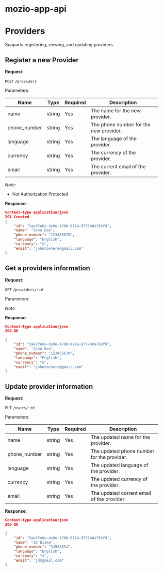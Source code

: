 # mozio-app-api

# Providers

Supports registering, viewing, and updating providers.

## Register a new Provider

**Request**:

`POST` `/providers`

Parameters:

| Name         | Type   | Required | Description                            |
| ------------ | ------ | -------- | -------------------------------------- |
| name         | string | Yes      | The name for the new provider.         |
| phone_number | string | Yes      | The phone number for the new provider. |
| language     | string | Yes      | The language of the provider.          |
| currency     | string | Yes      | The currency of the provider.          |
| email        | string | Yes      | The current email of the provider.     |

_Note:_

- Not Authorization Protected

**Response**:

```json
Content-Type application/json
201 Created
{
    "id": "3ae7fe6e-de0e-4708-9714-97774da706f9",
    "name": "John Doe",
    "phone_number": "123455678",
    "language": "English",
    "currency": "$",
    "email": "johndoehere@gmail.com"
}
```

## Get a providers information

**Request**:

`GET` `/providers/:id`

Parameters:

_Note:_

**Response**:

```json
Content-Type application/json
200 OK

{
    "id": "3ae7fe6e-de0e-4708-9714-97774da706f9",
    "name": "John Doe",
    "phone_number": "123455678",
    "language": "English",
    "currency": "$",
    "email": "johndoehere@gmail.com"
}
```

## Update provider information

**Request**:

`PUT` `/users/:id`

Parameters:

| Name         | Type   | Required | Description                                |
| ------------ | ------ | -------- | ------------------------------------------ |
| name         | string | Yes      | The updated name for the provider.         |
| phone_number | string | Yes      | The updated phone number for the provider. |
| language     | string | Yes      | The updated language of the provider.      |
| currency     | string | Yes      | The updated currency of the provider.      |
| email        | string | Yes      | The updated current email of the provider. |

**Response**:

```json
Content-Type application/json
200 OK

{
    "id": "3ae7fe6e-de0e-4708-9714-97774da706f9",
    "name": "JD Blake",
    "phone_number": "34534534",
    "language": "English",
    "currency": "$",
    "email": "jd@gmail.com"
}
```
